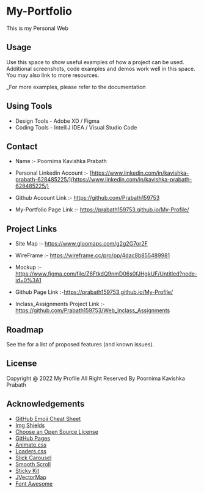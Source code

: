 # My-Portfolio

This is my Personal Web

<!-- USAGE EXAMPLES -->
## Usage

Use this space to show useful examples of how a project can be used. Additional screenshots, code examples and demos work well in this space. You may also link to more resources.

_For more examples, please refer to the documentation

<!-- Using Tools EXAMPLES -->
## Using Tools

* Design Tools - Adobe XD / Figma
* Coding Tools - IntelliJ IDEA / Visual Studio Code

<!-- CONTACT -->
## Contact

* Name :- Poornima Kavishka Prabath

* Personal Linkedin Account :- [https://www.linkedin.com/in/kavishka-prabath-628485225/](https://www.linkedin.com/in/kavishka-prabath-628485225/) 

* Github Account Link :- https://github.com/Prabath159753

* My-Portfolio Page Link :- https://prabath159753.github.io/My-Profile/

## Project Links

* Site Map :- https://www.gloomaps.com/g2g2G7or2F

* WireFrame :- https://wireframe.cc/pro/pp/4dac8b855489981

* Mockup :- https://www.figma.com/file/Z6FtkdQ9nmD06s0fJHgkUF/Untitled?node-id=0%3A1

* Github Page Link :-https://prabath159753.github.io/My-Profile/

* Inclass_Assignments Project Link :- https://github.com/Prabath159753/Web_Inclass_Assignments

<!-- ROADMAP -->
## Roadmap

See the for a list of proposed features (and known issues).

<!-- LICENSE -->
## License

Copyright @ 2022 My Profile All Right Reserved By Poornima Kavishka Prabath

<!-- ACKNOWLEDGEMENTS -->
## Acknowledgements
* [GitHub Emoji Cheat Sheet](https://www.webpagefx.com/tools/emoji-cheat-sheet)
* [Img Shields](https://shields.io)
* [Choose an Open Source License](https://choosealicense.com)
* [GitHub Pages](https://pages.github.com)
* [Animate.css](https://daneden.github.io/animate.css)
* [Loaders.css](https://connoratherton.com/loaders)
* [Slick Carousel](https://kenwheeler.github.io/slick)
* [Smooth Scroll](https://github.com/cferdinandi/smooth-scroll)
* [Sticky Kit](http://leafo.net/sticky-kit)
* [JVectorMap](http://jvectormap.com)
* [Font Awesome](https://fontawesome.com)
